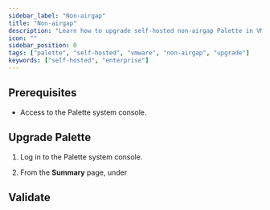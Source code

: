 ```yaml
---
sidebar_label: "Non-airgap"
title: "Non-airgap"
description: "Learn how to upgrade self-hosted non-airgap Palette in VMware."
icon: ""
sidebar_position: 0
tags: ["palette", "self-hosted", "vmware", "non-airgap", "upgrade"]
keywords: ["self-hosted", "enterprise"]
---
```


## Prerequisites

- Access to the Palette system console.

## Upgrade Palette

1. Log in to the Palette system console.

2. From the **Summary** page, under

## Validate
